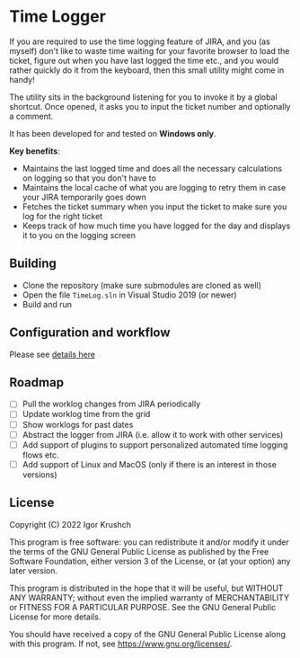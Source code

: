 # Time Logger
If you are required to use the time logging feature of JIRA, and you (as myself) don't like to waste time waiting for your favorite browser to load the ticket, figure out when you have last logged the time etc., and you would rather quickly do it from the keyboard, then this small utility might come in handy!

The utility sits in the background listening for you to invoke it by a global shortcut. Once opened, it asks you to input the ticket number and optionally a comment.

It has been developed for and tested on **Windows only**.

**Key benefits**:
- Maintains the last logged time and does all the necessary calculations on logging so that you don't have to
- Maintains the local cache of what you are logging to retry them in case your JIRA temporarily goes down
- Fetches the ticket summary when you input the ticket to make sure you log for the right ticket
- Keeps track of how much time you have logged for the day and displays it to you on the logging screen

## Building
- Clone the repository (make sure submodules are cloned as well)
- Open the file `TimeLog.sln` in Visual Studio 2019 (or newer)
- Build and run

## Configuration and workflow
Please see [details here](DETAILS.md)

## Roadmap
- [ ] Pull the worklog changes from JIRA periodically
- [ ] Update worklog time from the grid
- [ ] Show worklogs for past dates
- [ ] Abstract the logger from JIRA (i.e. allow it to work with other services)
- [ ] Add support of plugins to support personalized automated time logging flows etc.
- [ ] Add support of Linux and MacOS (only if there is an interest in those versions)

## License
Copyright (C) 2022  Igor Krushch
 
This program is free software: you can redistribute it and/or modify
it under the terms of the GNU General Public License as published by
the Free Software Foundation, either version 3 of the License, or
(at your option) any later version.
 
This program is distributed in the hope that it will be useful,
but WITHOUT ANY WARRANTY; without even the implied warranty of
MERCHANTABILITY or FITNESS FOR A PARTICULAR PURPOSE.  See the
GNU General Public License for more details.
 
You should have received a copy of the GNU General Public License
along with this program.  If not, see <https://www.gnu.org/licenses/>.
